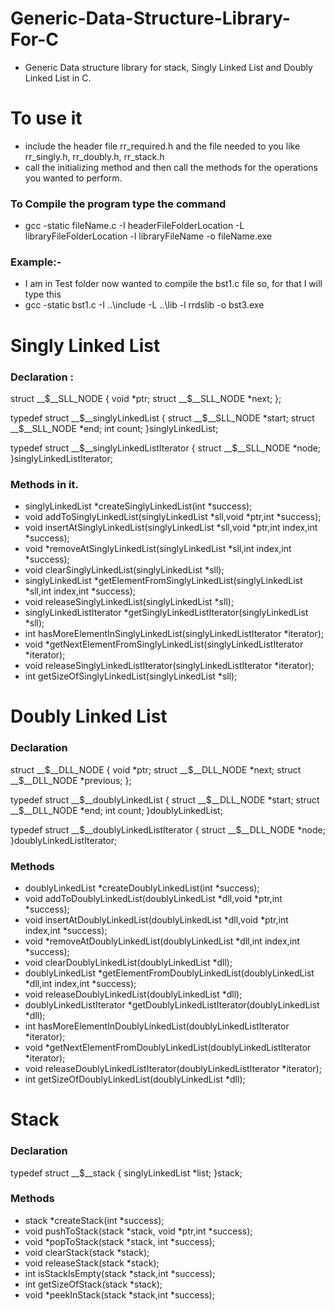 # Generic-Data-Structure-Library-For-C
* Generic Data structure library for stack, Singly Linked List and Doubly Linked List in C. 
# To use it 
* include the header file rr_required.h and the file needed to you like rr_singly.h, rr_doubly.h, rr_stack.h
* call the initializing method and then call the methods for the operations you wanted to perform.
### To Compile the program type the command   
* gcc -static fileName.c -I  headerFileFolderLocation  -L libraryFileFolderLocation -l libraryFileName -o fileName.exe
### Example:- 
* I am in Test folder now wanted to compile the bst1.c file so, for that I will type this 
* gcc -static bst1.c -I ..\include -L ..\lib -l rrdslib -o bst3.exe

# Singly Linked List
### Declaration :
struct __$__SLL_NODE 
{
void *ptr;
struct __$__SLL_NODE *next;
};

typedef struct __$__singlyLinkedList
{
struct __$__SLL_NODE *start; 
struct __$__SLL_NODE *end;
int count;
}singlyLinkedList;

typedef struct __$__singlyLinkedListIterator
{
struct __$__SLL_NODE *node;
}singlyLinkedListIterator;

### Methods in it.
* singlyLinkedList *createSinglyLinkedList(int *success);
* void addToSinglyLinkedList(singlyLinkedList *sll,void *ptr,int *success);
* void insertAtSinglyLinkedList(singlyLinkedList *sll,void *ptr,int index,int *success);
* void *removeAtSinglyLinkedList(singlyLinkedList *sll,int index,int *success);
* void clearSinglyLinkedList(singlyLinkedList *sll);
* singlyLinkedList *getElementFromSinglyLinkedList(singlyLinkedList *sll,int index,int *success);
* void releaseSinglyLinkedList(singlyLinkedList *sll);
* singlyLinkedListIterator *getSinglyLinkedListIterator(singlyLinkedList *sll);
* int hasMoreElementInSinglyLinkedList(singlyLinkedListIterator *iterator);
* void *getNextElementFromSinglyLinkedList(singlyLinkedListIterator *iterator);
* void releaseSinglyLinkedListIterator(singlyLinkedListIterator *iterator);
* int getSizeOfSinglyLinkedList(singlyLinkedList *sll);


# Doubly Linked List
### Declaration 
struct __$__DLL_NODE 
{
void *ptr;
struct __$__DLL_NODE *next;
struct __$__DLL_NODE *previous;
};

typedef struct __$__doublyLinkedList
{
struct __$__DLL_NODE *start; 
struct __$__DLL_NODE *end;
int count;
}doublyLinkedList;

typedef struct __$__doublyLinkedListIterator
{
struct __$__DLL_NODE *node;
}doublyLinkedListIterator;

### Methods
* doublyLinkedList *createDoublyLinkedList(int *success);
* void addToDoublyLinkedList(doublyLinkedList *dll,void *ptr,int *success);
* void insertAtDoublyLinkedList(doublyLinkedList *dll,void *ptr,int index,int *success);
* void *removeAtDoublyLinkedList(doublyLinkedList *dll,int index,int *success);
* void clearDoublyLinkedList(doublyLinkedList *dll);
* doublyLinkedList *getElementFromDoublyLinkedList(doublyLinkedList *dll,int index,int *success);
* void releaseDoublyLinkedList(doublyLinkedList *dll);
* doublyLinkedListIterator *getDoublyLinkedListIterator(doublyLinkedList *dll);
* int hasMoreElementInDoublyLinkedList(doublyLinkedListIterator *iterator);
* void *getNextElementFromDoublyLinkedList(doublyLinkedListIterator *iterator);
* void releaseDoublyLinkedListIterator(doublyLinkedListIterator *iterator);
* int getSizeOfDoublyLinkedList(doublyLinkedList *dll);

# Stack
### Declaration
typedef struct __$__stack
{
singlyLinkedList *list;
}stack;

### Methods
* stack *createStack(int *success);
* void pushToStack(stack *stack, void *ptr,int *success);
* void *popToStack(stack *stack, int *success);
* void clearStack(stack *stack);
* void releaseStack(stack *stack);
* int isStackIsEmpty(stack *stack,int *success);
* int getSizeOfStack(stack *stack);
* void *peekInStack(stack *stack,int *success);
